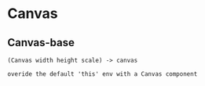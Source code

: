 # Canvas

## Canvas-base

```code
(Canvas width height scale) -> canvas

overide the default 'this' env with a Canvas component
```

